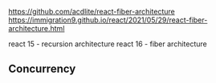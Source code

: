 https://github.com/acdlite/react-fiber-architecture
https://immigration9.github.io/react/2021/05/29/react-fiber-architecture.html

react 15 - recursion architecture
react 16 - fiber architecture


## Concurrency
